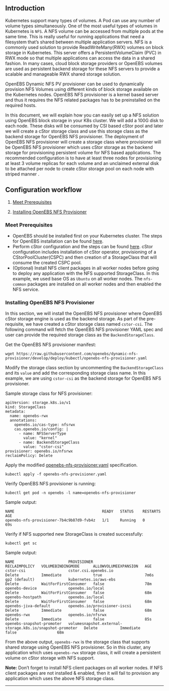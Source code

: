 ## Introduction

Kubernetes support many types of volumes. A Pod can use any number of volume types simultaneously. One of the most useful types of volumes in Kubernetes is `NFS`.  A NFS volume can be accessed from multiple pods at the same time. This is really useful for running applications that need a filesystem that’s shared between multiple application servers.  NFS is a commonly used solution to provide ReadWriteMany(RWX) volumes on block storage in Kubernetes. This server offers a PersistentVolumeClaim (PVC) in RWX mode so that multiple applications can access the data in a shared fashion. In many cases, cloud block storage providers or OpenEBS volumes are used as persistent backend storage for these NFS servers to provide a scalable and manageable RWX shared storage solution. 

OpenEBS Dynamic NFS PV provisioner can be used to dynamically provision NFS Volumes using different kinds of block storage available on the Kubernetes nodes. OpenEBS NFS provisioner is a kernel based server and thus it requires the NFS related packages has to be preinstalled on the required hosts. 

In this document, we will explain how you can easily set up a NFS solution using OpenEBS block storage in your K8s cluster.  We will add a 100G disk to each node. These disks will be consumed by CSI based cStor pool and later we will create a cStor storage class and use this storage class as the backend storage for OpenEBS NFS provisioner. The deployment of OpenEBS NFS provisioner will create a storage class where provisioner will be OpenEBS NFS provisioner which uses cStor storage as the backend storage for provisioning persistent volume for NFS based applications. The recommended configuration is to have at least three nodes for provisioning at least 3 volume replicas for each volume and an unclaimed external disk to be attached per node to create cStor storage pool on each node with striped manner .  



## Configuration workflow

1. [Meet Prerequisites](/docs/workload/NFS-Provisioner/nfs-provisioner.md#meet-prerequisites)

2. [Installing OpenEBS NFS Provisioner](/docs/workload/NFS-Provisioner/nfs-provisioner.md#installing-openebs-nfs-provisioner)


### Meet Prerequisites

- OpenEBS should be installed first on your Kubernetes cluster. The steps for OpenEBS installation can be found [here](https://docs.openebs.io/docs/next/installation.html). 
- Perform cStor configuration and the steps can be found [here](https://github.com/openebs/cstor-operators/blob/master/docs/quick.md). cStor configuration includes installation of cStor operator, provisioning of a CStorPoolCluster(CSPC) and then creation of  a StorageClass that will consume the created CSPC pool. 
- (Optional) Install NFS client packages in all worker nodes before going to deploy any application with the NFS supported StorageClass. In this example, we used base OS as `Ubuntu` on all worker nodes. The  `nfs-common` packages are installed on all worker nodes and then enabled the NFS service.

### Installing OpenEBS NFS Provisioner

In this section, we will install the OpenEBS NFS provisioner where OpenEBS cStor storage engine is used as the backend storage. As part of the pre-requisite, we have created a cStor storage class named `cstor-csi`. The following command will fetch the OpenEBS NFS provisioner YAML spec and user can provide the required storage class as the `BackendStorageClass`. 

Get the OpenEBS NFS provisioner manifest:

```
wget https://raw.githubusercontent.com/openebs/dynamic-nfs-provisioner/develop/deploy/kubectl/openebs-nfs-provisioner.yaml
```

Modify the storage class section by uncommenting the `BackendStorageClass` and its `value` and add the corresponding storage class name. In this example, we are using `cstor-csi` as the backend storage for OpenEBS NFS provisioner.

Sample storage class for NFS provisioner:

```
apiVersion: storage.k8s.io/v1
kind: StorageClass
metadata:
  name: openebs-rwx
  annotations:
    openebs.io/cas-type: nfsrwx
    cas.openebs.io/config: |
      - name: NFSServerType
        value: "kernel"
      - name: BackendStorageClass
        value: "cstor-csi"
provisioner: openebs.io/nfsrwx
reclaimPolicy: Delete
```

Apply the modified [openebs-nfs-provisioner.yaml](https://raw.githubusercontent.com/openebs/dynamic-nfs-provisioner/develop/deploy/kubectl/openebs-nfs-provisioner.yaml) specification.

```
kubectl apply -f openebs-nfs-provisioner.yaml
```

Verify OpenEBS NFS provisioner is running:

```
kubectl get pod -n openebs -l name=openebs-nfs-provisioner
```

Sample output:

```
NAME                                       READY   STATUS    RESTARTS   AGE
openebs-nfs-provisioner-7b4c9b87d9-fvb4z   1/1     Running   0          69s
```

Verify if NFS supported new StorageClass is created successfully:

```
kubectl get sc
```

Sample output:

```
NAME                        PROVISIONER                                                RECLAIMPOLICY   VOLUMEBINDINGMODE      ALLOWVOLUMEEXPANSION   AGE
cstor-csi                   cstor.csi.openebs.io                                       Delete          Immediate              true                   7m6s
gp2 (default)               kubernetes.io/aws-ebs                                      Delete          WaitForFirstConsumer   false                  78m
openebs-device              openebs.io/local                                           Delete          WaitForFirstConsumer   false                  68m
openebs-hostpath            openebs.io/local                                           Delete          WaitForFirstConsumer   false                  68m
openebs-jiva-default        openebs.io/provisioner-iscsi                               Delete          Immediate              false                  68m
openebs-rwx                 openebs.io/nfsrwx                                          Delete          Immediate              false                  85s
openebs-snapshot-promoter   volumesnapshot.external-storage.k8s.io/snapshot-promoter   Delete          Immediate              false                  68m
```

From the above output, `openebs-rwx` is the storage class that supports shared storage using OpenEBS NFS provisioner. So in this cluster, any application which uses `openebs-rwx` storage class, it will create a persistent volume on cStor storage with NFS support.

**Note:** Don’t forget to install NFS client packages on all worker nodes.  If NFS client packages are not installed & enabled, then it will fail to provision any application which uses the above NFS storage class.

<hr>
